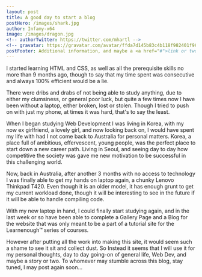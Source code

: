 ```yaml
---
layout: post
title: A good day to start a blog
postHero: /images/shark.jpg
author: Infamy-x64
image: /images/dragon.jpg
<!-- authorTwitter: https://twitter.com/mhartl -->
<!-- gravatar: https://gravatar.com/avatar/ffda7d145b83c4b118f982401f962ca6?s=150 -->
postFooter: Additional information, and maybe a <a href="#">link or two</a>
---
```


I started learning HTML and CSS, as well as all the prerequisite skills no more than 9 months ago, though to say that my time spent was consecutive and always 100% efficient would be a lie.

There were dribs and drabs of not being able to study anything, due to either my clumsiness, or general poor luck, but quite a few times now I have been without a laptop, either broken, lost or stolen.
Though I tried to push on with just my phone, at times it was hard, that's to say the least.

When I began studying Web Development I was living in Korea, with my now ex girlfriend, a lovely girl, and now looking back on, I would have spent my life with had I not come back to Australia for personal matters. Korea, a place full of ambitious, effervescent, young people, was the perfect place to start down a new career path.
Living in Seoul, and seeing day to day how competitive the society was gave me new motivation to be successful in this challenging world.

Now, back in Australia, after another 3 months with no access to technology I was finally able to get my hands on laptop again, a chunky Lenovo Thinkpad T420. Even though it is an older model, it has enough grunt to get my current workload done, though it will be interesting to see in the future if it will be able to handle compiling code.

With my new laptop in hand, I could finally start studying again, and in the last week or so have been able to complete a Gallery Page and a Blog for the website that was only meant to be a part of a tutorial site for the Learnenough™ series of courses.

However after putting all the work into making this site, it would seem such a shame to see it sit and collect dust.
So Instead it seems that I will use it for my personal thoughts, day to day going-on of general life, Web Dev, and maybe a story or two. To whomever may stumble across this blog, stay tuned, I may post again soon...
